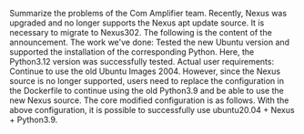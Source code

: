 Summarize the problems of the Com Amplifier team.
Recently, Nexus was upgraded and no longer supports the Nexus apt update source. It is necessary to migrate to Nexus302.
The following is the content of the announcement.
The work we've done: Tested the new Ubuntu version and supported the installation of the corresponding Python. Here, the Python3.12 version was successfully tested.
Actual user requirements:
Continue to use the old Ubuntu Images 2004.
However, since the Nexus source is no longer supported, users need to replace the configuration in the Dockerfile to continue using the old Python3.9 and be able to use the new Nexus source.
The core modified configuration is as follows.
With the above configuration, it is possible to successfully use ubuntu20.04 + Nexus + Python3.9.